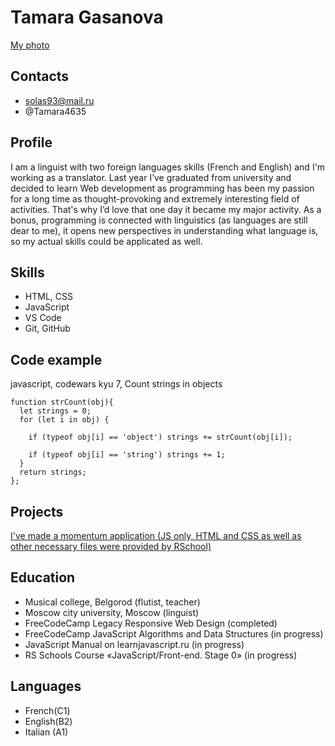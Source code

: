 # Tamara Gasanova

[My photo](/rsschool-cv/my-photo.jpg)

## Contacts
* solas93@mail.ru
* @Tamara4635

## Profile

I am a linguist with two foreign languages skills (French and English) and I'm working as a translator. Last year I’ve graduated from university and decided to learn Web development as programming has been my passion for a long time as thought-provoking and extremely interesting field of activities. That's why I’d love that one day it became my major activity. As a bonus, programming is connected with linguistics (as languages are still dear to me), it opens new perspectives in understanding what language is, so my actual skills could be applicated as well. 

## Skills

* HTML, CSS
* JavaScript
* VS Code
* Git, GitHub

## Code example

javascript, codewars kyu 7, Count strings in objects
```
function strCount(obj){
  let strings = 0;
  for (let i in obj) {

    if (typeof obj[i] == 'object') strings += strCount(obj[i]);

    if (typeof obj[i] == 'string') strings += 1;
  }
  return strings;
};
```

## Projects

[I've made a momentum application (JS only, HTML and CSS as well as other necessary files were provided by RSchool)](https://rolling-scopes-school.github.io/mireille0000-JSFEPRESCHOOL2022Q4/momentum/)

## Education

* Musical college, Belgorod (flutist, teacher)
* Moscow city university, Moscow (linguist)
* FreeCodeCamp Legacy Responsive Web Design (completed)
* FreeCodeCamp JavaScript Algorithms and Data Structures (in progress)
* JavaScript Manual on learnjavascript.ru (in progress)
* RS Schools Course «JavaScript/Front-end. Stage 0» (in progress)

## Languages

* French(C1)
* English(B2)
* Italian (A1)